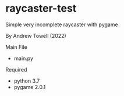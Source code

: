 # raycaster-test

Simple very incomplete raycaster with pygame

By Andrew Towell (2022)

Main File
  - main.py

Required
  - python 3.7
  - pygame 2.0.1
